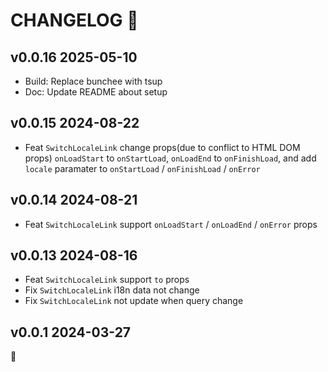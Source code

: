 # CHANGELOG 📝

## v0.0.16 2025-05-10

- Build: Replace bunchee with tsup
- Doc: Update README about setup

## v0.0.15 2024-08-22

- Feat `SwitchLocaleLink` change props(due to conflict to HTML DOM props) `onLoadStart` to `onStartLoad`, `onLoadEnd` to `onFinishLoad`, and add `locale` paramater to `onStartLoad` / `onFinishLoad` / `onError`

## v0.0.14 2024-08-21

- Feat `SwitchLocaleLink` support `onLoadStart` / `onLoadEnd` / `onError` props

## v0.0.13 2024-08-16

- Feat `SwitchLocaleLink` support `to` props
- Fix `SwitchLocaleLink` i18n data not change
- Fix `SwitchLocaleLink` not update when query change

## v0.0.1 2024-03-27

🐣

